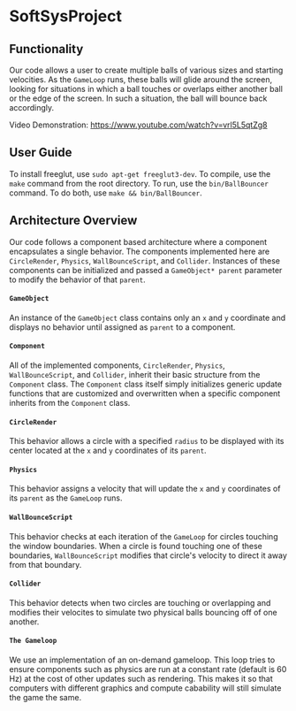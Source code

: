 # SoftSysProject

## Functionality
Our code allows a user to create multiple balls of various sizes and starting velocities. As the `GameLoop` runs, these balls will glide around the screen, looking for situations in which a ball touches or overlaps either another ball or the edge of the screen. In such a situation, the ball will bounce back accordingly.

Video Demonstration: https://www.youtube.com/watch?v=vrl5L5qtZg8

## User Guide
To install freeglut, use `sudo apt-get freeglut3-dev`.
To compile, use the `make` command from the root directory.
To run, use the `bin/BallBouncer` command.
To do both, use `make && bin/BallBouncer`.

## Architecture Overview

Our code follows a component based architecture where a component encapsulates a single behavior. The components implemented here are `CircleRender`, `Physics`, `WallBounceScript`, and `Collider`. Instances of these components can be initialized and passed a `GameObject* parent` parameter to modify the behavior of that `parent`.

#### `GameObject`
An instance of the `GameObject` class contains only an `x` and `y` coordinate and displays no behavior until assigned as `parent` to a component.

#### `Component`
All of the implemented components, `CircleRender`, `Physics`, `WallBounceScript`, and `Collider`, inherit their basic structure from the `Component` class. The `Component` class itself simply initializes generic update functions that are customized and overwritten when a specific component inherits from the `Component` class.

#### `CircleRender`
This behavior allows a circle with a specified `radius` to be displayed with its center located at the `x` and `y` coordinates of its `parent`.

#### `Physics`
This behavior assigns a velocity that will update the `x` and `y` coordinates of its `parent` as the `GameLoop` runs.

#### `WallBounceScript`
This behavior checks at each iteration of the `GameLoop` for circles touching the window boundaries. When a circle is found touching one of these boundaries, `WallBounceScript` modifies that circle's velocity to direct it away from that boundary.

#### `Collider`
This behavior detects when two circles are touching or overlapping and modifies their velocites to simulate two physical balls bouncing off of one another.

#### `The Gameloop`
We use an implementation of an on-demand gameloop. This loop tries to ensure components such as physics are run at a constant rate (default is 60 Hz) at the cost of other updates such as rendering. This makes it so that computers with different graphics and compute cabability will still simulate the game the same. 
